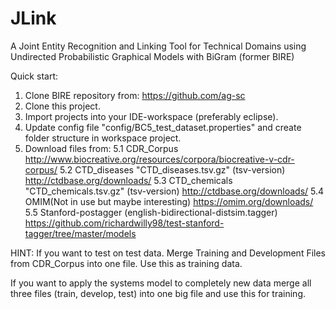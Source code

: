 # JLink
A Joint Entity Recognition and Linking Tool for Technical Domains using Undirected Probabilistic Graphical Models with BiGram (former BIRE)



Quick start:

1. Clone BIRE repository from: https://github.com/ag-sc
2. Clone this project.
3. Import projects into your IDE-workspace (preferably eclipse).
3. Update config file "config/BC5_test_dataset.properties" and create folder structure in workspace project.
5. Download files from:
	5.1 CDR_Corpus http://www.biocreative.org/resources/corpora/biocreative-v-cdr-corpus/
	5.2 CTD_diseases "CTD_diseases.tsv.gz"	 (tsv-version) http://ctdbase.org/downloads/
	5.3 CTD_chemicals "CTD_chemicals.tsv.gz" (tsv-version) http://ctdbase.org/downloads/
	5.4 OMIM(Not in use but maybe interesting) https://omim.org/downloads/
	5.5 Stanford-postagger (english-bidirectional-distsim.tagger) https://github.com/richardwilly98/test-stanford-tagger/tree/master/models
	
	

HINT:
If you want to test on test data. Merge Training and Development Files from CDR_Corpus into one file. Use this as training data. 


If you want to apply the systems model to completely new data merge all three files (train, develop, test) into one big file and use this for training. 


